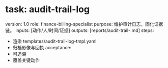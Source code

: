 # task: audit-trail-log

version: 1.0
role: finance-billing-specialist
purpose: 维护审计日志，固化证据链。
inputs: [动作/人/时间/证据]
outputs: [reports/audit-trail-<period>.md]
steps:

- 渲染 templates/audit-trail-log-tmpl.yaml
- 归档影像与回执
  acceptance:
- 可追溯
- 覆盖关键动作
